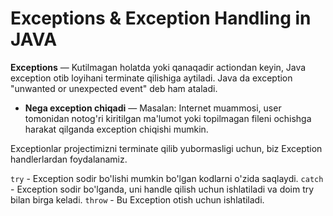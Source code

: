 # Exceptions & Exception Handling in JAVA

**Exceptions** — Kutilmagan holatda yoki qanaqadir actiondan keyin, Java exception otib loyihani terminate qilishiga aytiladi.  Java da exception "unwanted or unexpected event" deb ham ataladi.
- **Nega exception chiqadi** — Masalan: Internet muammosi, user tomonidan notog'ri kiritilgan ma'lumot yoki topilmagan fileni ochishga harakat qilganda exception chiqishi mumkin.

Exceptionlar projectimizni terminate qilib yubormasligi uchun, biz Exception handlerlardan foydalanamiz.

`try` - Exception sodir bo'lishi mumkin bo'lgan kodlarni o'zida saqlaydi.
`catch` - Exception sodir bo'lganda, uni handle qilish uchun ishlatiladi va doim try bilan birga keladi.
`throw` - Bu Exception otish uchun ishlatiladi.